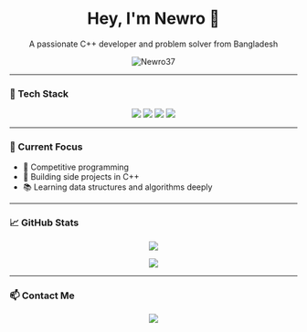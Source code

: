 <h1 align="center">Hey, I'm Newro 👋</h1>
<p align="center">A passionate C++ developer and problem solver from Bangladesh</p>

<p align="center">
  <img src="https://komarev.com/ghpvc/?username=Newro37&style=flat-square&color=blue" alt="Newro37" />
</p>

---

### 🔧 Tech Stack

<p align="center">
  <img src="https://img.shields.io/badge/C++-00599C?style=for-the-badge&logo=c%2B%2B&logoColor=white"/>
  <img src="https://img.shields.io/badge/GitHub-181717?style=for-the-badge&logo=github&logoColor=white"/>
  <img src="https://img.shields.io/badge/Linux-FCC624?style=for-the-badge&logo=linux&logoColor=black"/>
  <img src="https://img.shields.io/badge/VSCode-007ACC?style=for-the-badge&logo=visual-studio-code&logoColor=white"/>
</p>

---

### 🧠 Current Focus
- 🚀 Competitive programming  
- 🧩 Building side projects in C++  
- 📚 Learning data structures and algorithms deeply  

---

### 📈 GitHub Stats

<p align="center">
  <img src="https://github-readme-stats.vercel.app/api?username=Newro37&show_icons=true&theme=radical" />
</p>

<p align="center">
  <img src="https://github-readme-streak-stats.herokuapp.com?user=Newro37&theme=radical" />
</p>

---

### 📫 Contact Me

<p align="center">
  <a href="mailto:hudamdnazmul192@gmail.com"><img src="https://img.shields.io/badge/Gmail-D14836?style=for-the-badge&logo=gmail&logoColor=white"/></a>
</p>
